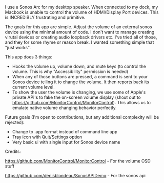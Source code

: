 I use a Sonos Arc for my desktop speaker. When connected to my dock, my Macbook is unable to control the volume of HDMI/Display Port devices. This is INCREDIBLY frustrating and primitive. 

The goals for this app are simple. Adjust the volume of an external sonos device using the minimal amount of code. I don't want to manage creating virutal devices or creating audio loopback drivers etc. I've tried all of those, and they for some rhyme or reason break. I wanted something simple that "just works".

This app does 3 things:
- Hooks the volume up, volume down, and mute keys (to control the volume. This is why "Accessibility" permission is needed)
- When any of those buttons are pressed, a command is sent to your Sonos device telling it to change the volume. It then reports back its current volume level.
- To show the user the volume is changing, we use some of Apple's private API's to fake the on-screen volume display (shout out to https://github.com/MonitorControl/MonitorControl). This allows us to emulate native volume changing behavior perfectly.

Future goals (I'm open to contributions, but any additional complexity will be rejected):
- Change to .app format instead of command line app
- Tray icon with Quit/Settings option
- Very basic ui with single input for Sonos device name

Credits:

https://github.com/MonitorControl/MonitorControl - For the volume OSD stuff

https://github.com/denisblondeau/SonosAPIDemo - For the sonos api
